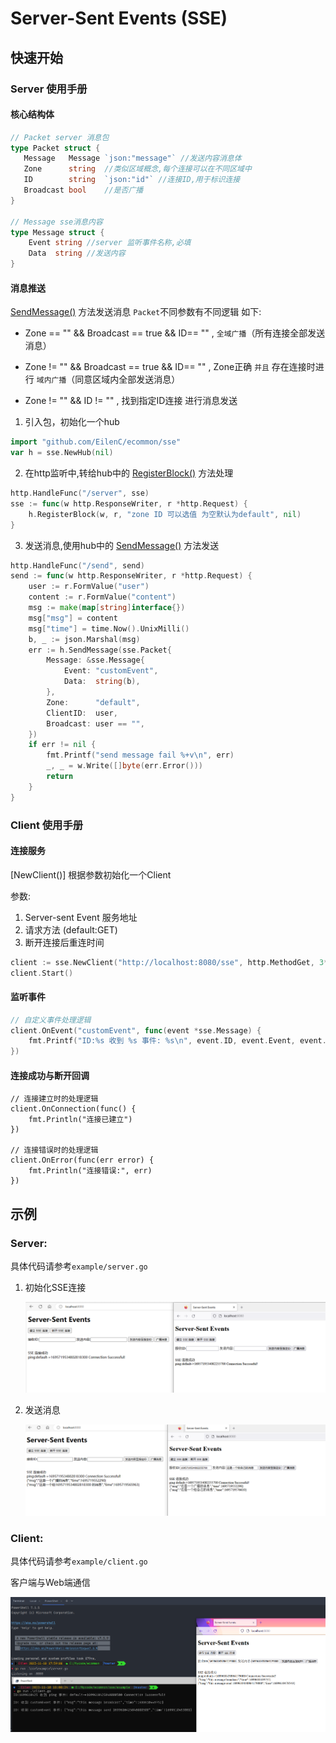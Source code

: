 # Server-Sent Events (SSE)


## 快速开始

### Server  使用手册



#### 核心结构体

```go
// Packet server 消息包
type Packet struct {
   Message   Message `json:"message"` //发送内容消息体
   Zone      string  //类似区域概念,每个连接可以在不同区域中
   ID        string  `json:"id"` //连接ID,用于标识连接
   Broadcast bool    //是否广播
}

// Message sse消息内容
type Message struct {
	Event string //server 监听事件名称,必填
	Data  string //发送内容
}
```



#### 消息推送

[SendMessage()]() 方法发送消息 `Packet`不同参数有不同逻辑 如下:

- Zone == "" && Broadcast == true && ID== "" , `全域广播`（所有连接全部发送消息）

- Zone != "" && Broadcast == true && ID== "" , Zone正确 `并且` 存在连接时进行 `域内广播`（同意区域内全部发送消息）

- Zone != "" && ID != "" , 找到指定ID连接 进行消息发送



1. 引入包，初始化一个hub

```go
import "github.com/EilenC/ecommon/sse"
var h = sse.NewHub(nil)
```

2. 在http监听中,转给hub中的 [RegisterBlock()]() 方法处理

```go
http.HandleFunc("/server", sse)
sse := func(w http.ResponseWriter, r *http.Request) {
    h.RegisterBlock(w, r, "zone ID 可以选值 为空默认为default", nil)
}
```

3. 发送消息,使用hub中的 [SendMessage()]() 方法发送

```go
http.HandleFunc("/send", send)
send := func(w http.ResponseWriter, r *http.Request) {
	user := r.FormValue("user")
	content := r.FormValue("content")
	msg := make(map[string]interface{})
	msg["msg"] = content
	msg["time"] = time.Now().UnixMilli()
	b, _ := json.Marshal(msg)
	err := h.SendMessage(sse.Packet{
		Message: &sse.Message{
			Event: "customEvent",
			Data:  string(b),
		},
		Zone:      "default",
		ClientID:  user,
		Broadcast: user == "",
	})
	if err != nil {
		fmt.Printf("send message fail %+v\n", err)
		_, _ = w.Write([]byte(err.Error()))
		return
	}
}
```



### Client 使用手册

#### 连接服务

[NewClient()] 根据参数初始化一个Client

参数:

1. Server-sent Event 服务地址
2. 请求方法 (default:GET)
3. 断开连接后重连时间

```go
client := sse.NewClient("http://localhost:8080/sse", http.MethodGet, 3*time.Second)
client.Start()
```



#### 监听事件

```go
// 自定义事件处理逻辑
client.OnEvent("customEvent", func(event *sse.Message) {
    fmt.Printf("ID:%s 收到 %s 事件: %s\n", event.ID, event.Event, event.Data)
})
```



#### 连接成功与断开回调

```
// 连接建立时的处理逻辑
client.OnConnection(func() {
    fmt.Println("连接已建立")
})

// 连接错误时的处理逻辑
client.OnError(func(err error) {
    fmt.Println("连接错误:", err)
})
```



## 示例

### Server:

具体代码请参考`example/server.go`

1. 初始化SSE连接

   ![index](./docs/server-index.png)

2. 发送消息

   ![send](./docs/server-send.png)

   

### Client:

具体代码请参考`example/client.go`

客户端与Web端通信

   ![client](./docs/client.png)
